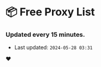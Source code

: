 # :package: Free Proxy List
### Updated every 15 minutes.

- Last updated: `2024-05-28 03:31`

:heart:

